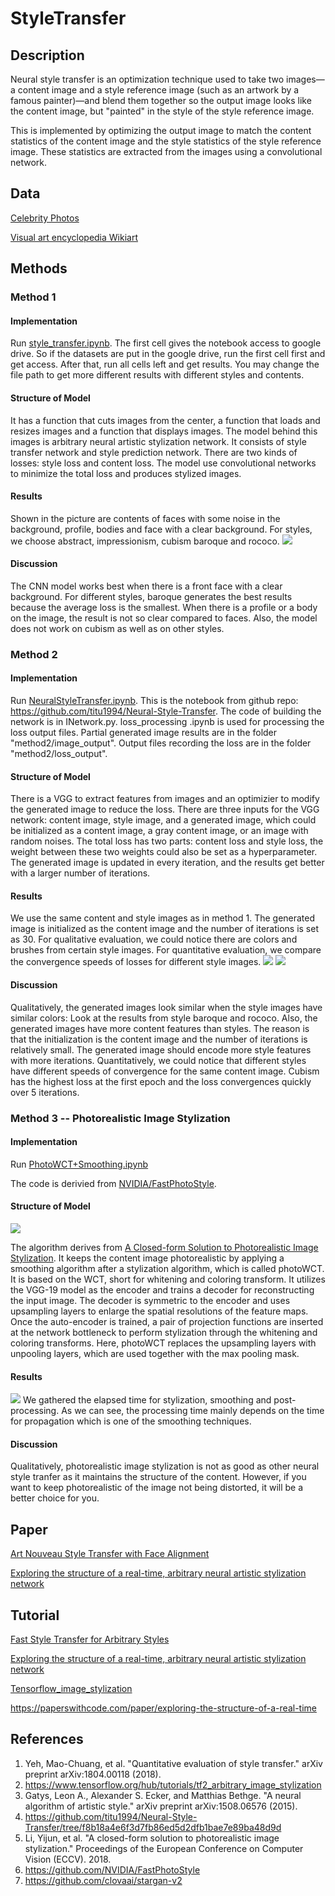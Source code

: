 # StyleTransfer

## Description

Neural style transfer is an optimization technique used to take two images—a content image and a style reference image (such as an artwork by a famous painter)—and blend them together so the output image looks like the content image, but "painted" in the style of the style reference image.

This is implemented by optimizing the output image to match the content statistics of the content image and the style statistics of the style reference image. These statistics are extracted from the images using a convolutional network.

## Data

[Celebrity Photos](http://mmlab.ie.cuhk.edu.hk/projects/CelebA.html)

[Visual art encyclopedia Wikiart](https://www.wikiart.org/)

## Methods

### Method 1

#### Implementation
Run [style_transfer.ipynb](https://github.com/XiongxinZ/StyleTransfer/blob/main/style_transfer/method1/style_transfer.ipynb).
The first cell gives the notebook access to google drive. So if the datasets are put in the google drive, run the first cell first and get access. After that, run all cells left and get results.
You may change the file path to get more different results with different styles and contents.

#### Structure of Model
It has a function that cuts images from the center, a function that loads and resizes images and a function that displays images.
The model behind this images is arbitrary neural artistic stylization network. It consists of style transfer network and style prediction network. There are two kinds of losses: style loss and content loss. The model use convolutional networks to minimize the total loss and produces stylized images.

#### Results
Shown in the picture are contents of faces with some noise in the background, profile, bodies and face with a clear background. For styles, we choose abstract, impressionism, cubism baroque and rococo.
![](./result/m1.png)

#### Discussion
The CNN model works best when there is a front face with a clear background. For different styles, baroque generates the best results because the average loss is the smallest. When there is a profile or a body on the image, the result is not so clear compared to faces. Also, the model does not work on cubism as well as on other styles.

### Method 2

#### Implementation
Run [NeuralStyleTransfer.ipynb](https://github.com/XiongxinZ/StyleTransfer/blob/main/style_transfer/method2/NeuralStyleTransfer.ipynb).
This is the notebook from github repo: https://github.com/titu1994/Neural-Style-Transfer. The code of building the network is in INetwork.py. loss_processing .ipynb is used for processing the loss output files. Partial generated image results are in the folder "method2/image_output". Output files recording the loss are in the folder "method2/loss_output".

#### Structure of Model
There is a VGG to extract features from images and an optimizier to modify the generated image to reduce the loss. There are three inputs for the VGG network: content image, style image, and a generated image, which could be initialized as a content image, a gray content image, or an image with random noises. The total loss has two parts: content loss and style loss, the weight between these two weights could also be set as a hyperparameter. The generated image is updated in every iteration, and the results get better with a larger number of iterations.

#### Results
We use the same content and style images as in method 1. The generated image is initialized as the content image and the number of iterations is set as 30. For qualitative evaluation, we could notice there are colors and brushes from certain style images. For quantitative evaluation, we compare the convergence speeds of losses for different style images.
![](./result/m2.png)
![](./result/m2_loss.png)

#### Discussion
Qualitatively, the generated images look similar when the style images have similar colors: Look at the results from style baroque and rococo. Also, the generated images have more content features than styles. The reason is that the initialization is the content image and the number of iterations is relatively small. The generated image should encode more style features with more iterations. Quantitatively, we could notice that different styles have different speeds of convergence for the same content image. Cubism has the highest loss at the first epoch and the loss convergences quickly over 5 iterations. 

### Method 3 -- Photorealistic Image Stylization

#### Implementation

Run [PhotoWCT+Smoothing.ipynb](https://github.com/XiongxinZ/StyleTransfer/blob/main/style_transfer/method3/PhotoWCT%2BSmoothing.ipynb)

The code is derivied from [NVIDIA/FastPhotoStyle](https://github.com/NVIDIA/FastPhotoStyle).

#### Structure of Model

![](./result/m3_structure.png)

The algorithm derives from [A Closed-form Solution to Photorealistic Image Stylization](https://arxiv.org/abs/1802.06474). It keeps the content image photorealistic by applying a smoothing algorithm after a stylization algorithm, which is called photoWCT. It is based on the WCT, short for whitening and coloring transform. It utilizes the VGG-19 model as the encoder and trains a decoder for reconstructing the input image. The decoder is symmetric to the encoder and uses upsampling layers to enlarge the spatial resolutions of the feature maps. Once the auto-encoder is trained, a pair of projection functions are inserted at the network bottleneck to perform stylization through the whitening and coloring transforms. Here, photoWCT replaces the upsampling layers with unpooling layers, which are used together with the max pooling mask.

#### Results

![](./result/m3_evaluation.png)
We gathered the elapsed time for stylization, smoothing and post-processing. As we can see, the processing time mainly depends on the time for propagation which is one of the smoothing techniques.

#### Discussion

Qualitatively, photorealistic image stylization is not as good as other neural style tranfer as it maintains the structure of the content. However, if you want to keep photorealistic of the image not being distorted, it will be a better choice for you.

## Paper

[Art Nouveau Style Transfer with Face Alignment](http://cs230.stanford.edu/projects_fall_2019/reports/26261057.pdf)

[Exploring the structure of a real-time, arbitrary neural artistic stylization network](https://arxiv.org/pdf/1705.06830.pdf)

## Tutorial

[Fast Style Transfer for Arbitrary Styles](https://www.tensorflow.org/hub/tutorials/tf2_arbitrary_image_stylization)

[Exploring the structure of a real-time, arbitrary neural artistic stylization network](https://github.com/magenta/magenta/tree/master/magenta/models/arbitrary_image_stylization)

[Tensorflow_image_stylization](https://github.com/Robinatp/Tensorflow_image_stylization)

https://paperswithcode.com/paper/exploring-the-structure-of-a-real-time

## References
1. Yeh, Mao-Chuang, et al. "Quantitative evaluation of style transfer." arXiv preprint arXiv:1804.00118 (2018).
2. https://www.tensorflow.org/hub/tutorials/tf2_arbitrary_image_stylization
3. Gatys, Leon A., Alexander S. Ecker, and Matthias Bethge. "A neural algorithm of artistic style." arXiv preprint arXiv:1508.06576 (2015).
4. https://github.com/titu1994/Neural-Style-Transfer/tree/f8b18a4e6f3d7fb86ed5d2dfb1bae7e89ba48d9d
5. Li, Yijun, et al. "A closed-form solution to photorealistic image stylization." Proceedings of the European Conference on Computer Vision (ECCV). 2018.
6. https://github.com/NVIDIA/FastPhotoStyle
7. https://github.com/clovaai/stargan-v2

